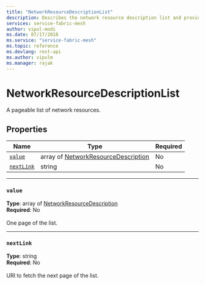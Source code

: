 ```yaml
---
title: "NetworkResourceDescriptionList"
description: Describes the network resource description list and provides the names, types, and requirement statuses for the value and nextLink properties.
services: service-fabric-mesh
author: vipul-modi
ms.date: 07/17/2018
ms.service: "service-fabric-mesh"
ms.topic: reference
ms.devlang: rest-api
ms.author: vipulm
ms.manager: rajak
---
```

# NetworkResourceDescriptionList

A pageable list of network resources.

## Properties
| Name | Type | Required |
| --- | --- | --- |
| [`value`](#value) | array of [NetworkResourceDescription](sfmeshrp-model-networkresourcedescription.md) | No |
| [`nextLink`](#nextlink) | string | No |

____
### `value`
__Type__: array of [NetworkResourceDescription](sfmeshrp-model-networkresourcedescription.md) <br/>
__Required__: No<br/>
<br/>
One page of the list.

____
### `nextLink`
__Type__: string <br/>
__Required__: No<br/>
<br/>
URI to fetch the next page of the list.
